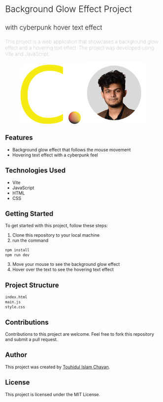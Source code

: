 #
<h1 style="font-weight: 300;">Background Glow Effect Project</h1>
<h2 style="font-weight: 300;">with cyberpunk hover text effect</h2>


### <span style="color: #888; font-weight: 100;">This project is a web application that showcases a background glow effect and a hovering text effect. The project was developed using Vite and JavaScript.</span>

<p align="center">
  <img width="200" src="/src/assets/C.G.png" alt="CHNsLogo">
  <img width="200" src="/src/assets/chayan.png" alt="CHNsImage">
</p>

## Features

- Background glow effect that follows the mouse movement
- Hovering text effect with a cyberpunk feel

## Technologies Used

- Vite
- JavaScript
- HTML
- CSS

## Getting Started

To get started with this project, follow these steps:

1. Clone this repository to your local machine
2. run the command

```
npm install
npm run dev
```

3. Move your mouse to see the background glow effect
4. Hover over the text to see the hovering text effect

## Project Structure

```
index.html
main.js
style.css
```

## Contributions

Contributions to this project are welcome. Feel free to fork this repository and submit a pull request.

## Author

This project was created by [Touhidul Islam Chayan](https://github.com/CHNsPart).

## License

This project is licensed under the MIT License.
